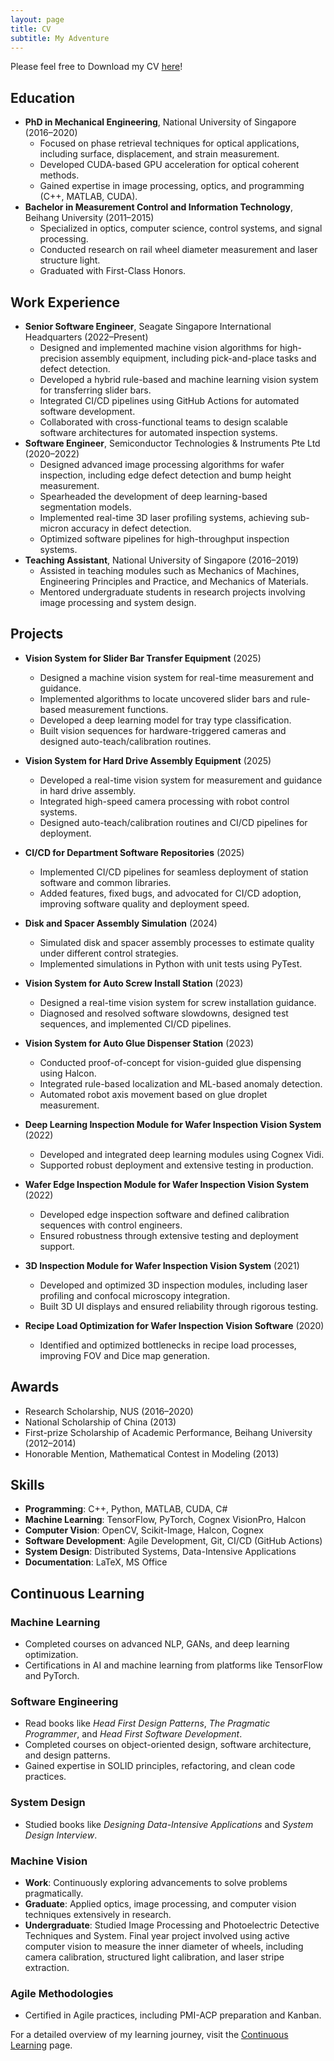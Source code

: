 ```yaml
---
layout: page
title: CV
subtitle: My Adventure
---
```


Please feel free to Download my CV [here](/files/cv_complex.pdf)!

## Education

- **PhD in Mechanical Engineering**, National University of Singapore (2016–2020)
  - Focused on phase retrieval techniques for optical applications, including surface, displacement, and strain measurement.
  - Developed CUDA-based GPU acceleration for optical coherent methods.
  - Gained expertise in image processing, optics, and programming (C++, MATLAB, CUDA).
- **Bachelor in Measurement Control and Information Technology**, Beihang University (2011–2015)
  - Specialized in optics, computer science, control systems, and signal processing.
  - Conducted research on rail wheel diameter measurement and laser structure light.
  - Graduated with First-Class Honors.

## Work Experience

- **Senior Software Engineer**, Seagate Singapore International Headquarters (2022–Present)
  - Designed and implemented machine vision algorithms for high-precision assembly equipment, including pick-and-place tasks and defect detection.
  - Developed a hybrid rule-based and machine learning vision system for transferring slider bars.
  - Integrated CI/CD pipelines using GitHub Actions for automated software development.
  - Collaborated with cross-functional teams to design scalable software architectures for automated inspection systems.
- **Software Engineer**, Semiconductor Technologies & Instruments Pte Ltd (2020–2022)
  - Designed advanced image processing algorithms for wafer inspection, including edge defect detection and bump height measurement.
  - Spearheaded the development of deep learning-based segmentation models.
  - Implemented real-time 3D laser profiling systems, achieving sub-micron accuracy in defect detection.
  - Optimized software pipelines for high-throughput inspection systems.
- **Teaching Assistant**, National University of Singapore (2016–2019)
  - Assisted in teaching modules such as Mechanics of Machines, Engineering Principles and Practice, and Mechanics of Materials.
  - Mentored undergraduate students in research projects involving image processing and system design.

## Projects

- **Vision System for Slider Bar Transfer Equipment** (2025)
  - Designed a machine vision system for real-time measurement and guidance.
  - Implemented algorithms to locate uncovered slider bars and rule-based measurement functions.
  - Developed a deep learning model for tray type classification.
  - Built vision sequences for hardware-triggered cameras and designed auto-teach/calibration routines.

- **Vision System for Hard Drive Assembly Equipment** (2025)
  - Developed a real-time vision system for measurement and guidance in hard drive assembly.
  - Integrated high-speed camera processing with robot control systems.
  - Designed auto-teach/calibration routines and CI/CD pipelines for deployment.

- **CI/CD for Department Software Repositories** (2025)
  - Implemented CI/CD pipelines for seamless deployment of station software and common libraries.
  - Added features, fixed bugs, and advocated for CI/CD adoption, improving software quality and deployment speed.

- **Disk and Spacer Assembly Simulation** (2024)
  - Simulated disk and spacer assembly processes to estimate quality under different control strategies.
  - Implemented simulations in Python with unit tests using PyTest.

- **Vision System for Auto Screw Install Station** (2023)
  - Designed a real-time vision system for screw installation guidance.
  - Diagnosed and resolved software slowdowns, designed test sequences, and implemented CI/CD pipelines.

- **Vision System for Auto Glue Dispenser Station** (2023)
  - Conducted proof-of-concept for vision-guided glue dispensing using Halcon.
  - Integrated rule-based localization and ML-based anomaly detection.
  - Automated robot axis movement based on glue droplet measurement.

- **Deep Learning Inspection Module for Wafer Inspection Vision System** (2022)
  - Developed and integrated deep learning modules using Cognex Vidi.
  - Supported robust deployment and extensive testing in production.

- **Wafer Edge Inspection Module for Wafer Inspection Vision System** (2022)
  - Developed edge inspection software and defined calibration sequences with control engineers.
  - Ensured robustness through extensive testing and deployment support.

- **3D Inspection Module for Wafer Inspection Vision System** (2021)
  - Developed and optimized 3D inspection modules, including laser profiling and confocal microscopy integration.
  - Built 3D UI displays and ensured reliability through rigorous testing.

- **Recipe Load Optimization for Wafer Inspection Vision Software** (2020)
  - Identified and optimized bottlenecks in recipe load processes, improving FOV and Dice map generation.

## Awards

- Research Scholarship, NUS (2016–2020)
- National Scholarship of China (2013)
- First-prize Scholarship of Academic Performance, Beihang University (2012–2014)
- Honorable Mention, Mathematical Contest in Modeling (2013)

## Skills

- **Programming**: C++, Python, MATLAB, CUDA, C#
- **Machine Learning**: TensorFlow, PyTorch, Cognex VisionPro, Halcon
- **Computer Vision**: OpenCV, Scikit-Image, Halcon, Cognex
- **Software Development**: Agile Development, Git, CI/CD (GitHub Actions)
- **System Design**: Distributed Systems, Data-Intensive Applications
- **Documentation**: LaTeX, MS Office

## Continuous Learning

### Machine Learning
- Completed courses on advanced NLP, GANs, and deep learning optimization.
- Certifications in AI and machine learning from platforms like TensorFlow and PyTorch.

### Software Engineering
- Read books like *Head First Design Patterns*, *The Pragmatic Programmer*, and *Head First Software Development*.
- Completed courses on object-oriented design, software architecture, and design patterns.
- Gained expertise in SOLID principles, refactoring, and clean code practices.

### System Design
- Studied books like *Designing Data-Intensive Applications* and *System Design Interview*.

### Machine Vision
- **Work**: Continuously exploring advancements to solve problems pragmatically.
- **Graduate**: Applied optics, image processing, and computer vision techniques extensively in research.
- **Undergraduate**: Studied Image Processing and Photoelectric Detective Techniques and System. Final year project involved using active computer vision to measure the inner diameter of wheels, including camera calibration, structured light calibration, and laser stripe extraction.

### Agile Methodologies
- Certified in Agile practices, including PMI-ACP preparation and Kanban.

For a detailed overview of my learning journey, visit the [Continuous Learning](learning.md) page.

